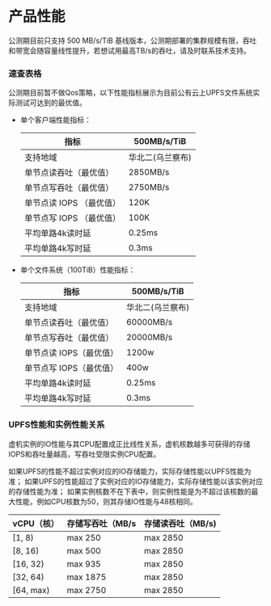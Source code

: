

# 产品性能
公测期目前只支持 500 MB/s/TiB 基线版本，公测期部署的集群规模有限，吞吐和带宽会随容量线性提升，若想试用最高TB/s的吞吐，请及时联系技术支持。


### 速查表格
公测期目前暂不做Qos策略，以下性能指标展示为目前公有云上UPFS文件系统实际测试可达到的最优值。

 - 单个客户端性能指标：
    
    | 指标          | 500MB/s/TiB |
    |-------------|------------|
    | 支持地域        | 华北二(乌兰察布)  |
    | 单节点读吞吐（最优值） | 2850MB/s   |
    | 单节点写吞吐（最优值） | 2750MB/s   |
    | 单节点读 IOPS （最优值）  | 120K       |
    | 单节点写 IOPS （最优值）  | 100K       |
    | 平均单路4k读时延   | 0.25ms     |
    | 平均单路4k写时延   | 0.3ms      |

 - 单个文件系统（100TiB）性能指标：
    
    | 指标 | 500MB/s/TiB |
    |-------------------|----------|
    | 支持地域 | 华北二(乌兰察布) |
    | 单节点读吞吐（最优值） |  60000MB/s |
    | 单节点写吞吐（最优值） |  20000MB/s |
    | 单节点读 IOPS（最优值） | 1200w     |
    | 单节点写 IOPS（最优值） | 400w      |
    | 平均单路4k读时延 | 0.25ms   |
    | 平均单路4k写时延| 0.3ms    |

 

### UPFS性能和实例性能关系
虚机实例的IO性能与其CPU配置成正比线性关系，虚机核数越多可获得的存储IOPS和吞吐量越高，写吞吐受限实例CPU配置。

如果UPFS的性能不超过实例对应的IO存储能力，实际存储性能以UPFS性能为准；
如果UPFS的性能超过了实例对应的IO存储能力，实际存储性能以该实例对应的存储性能为准；
如果实例核数不在下表中，则实例性能是为不超过该核数的最大性能，例如CPU核数为50，则其存储IO性能与48核相同。


| vCPU（核）| 存储写吞吐（MB/s | 存储读吞吐（MB/s) |
|-------------------|---------|----------|
| [1, 8) | max 250 | max 2850 |
| [8, 16) | max 500 | max 2850 |
| [16, 32) | max 935 | max 2850 |
| [32, 64) | max 1875 | max 2850 |
| [64, max) | max 2750 | max 2850 |

